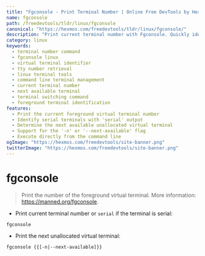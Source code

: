```yaml
---
title: "Fgconsole - Print Terminal Number | Online Free DevTools by Hexmos"
name: fgconsole
path: /freedevtools/tldr/linux/fgconsole
canonical: "https://hexmos.com/freedevtools/tldr/linux/fgconsole/"
description: "Print current terminal number with Fgconsole. Quickly identify the foreground virtual terminal and manage virtual terminals using Linux command line. Free online tool, no registration required."
category: linux
keywords:
  - terminal number command
  - fgconsole linux
  - virtual terminal identifier
  - tty number retrieval
  - linux terminal tools
  - command line terminal management
  - current terminal number
  - next available terminal
  - terminal switching command
  - foreground terminal identification
features:
  - Print the current foreground virtual terminal number
  - Identify serial terminals with 'serial' output
  - Determine the next available unallocated virtual terminal
  - Support for the '-n' or '--next-available' flag
  - Execute directly from the command line
ogImage: "https://hexmos.com/freedevtools/site-banner.png"
twitterImage: "https://hexmos.com/freedevtools/site-banner.png"
---
```


# fgconsole

> Print the number of the foreground virtual terminal.
> More information: <https://manned.org/fgconsole>.

- Print current terminal number or `serial` if the terminal is serial:

`fgconsole`

- Print the next unallocated virtual terminal:

`fgconsole {{[-n|--next-available]}}`
